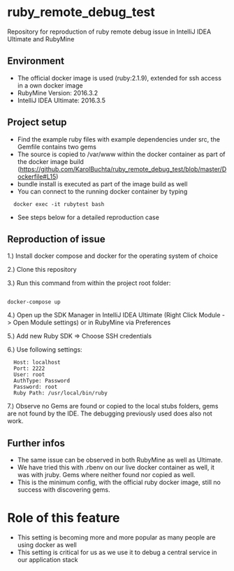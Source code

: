 # ruby_remote_debug_test
Repository for reproduction of ruby remote debug issue in IntelliJ IDEA Ultimate and RubyMine

## Environment

- The official docker image is used (ruby:2.1.9), extended for ssh access in a own docker image
- RubyMine Version: 2016.3.2
- IntelliJ IDEA Ultimate: 2016.3.5


## Project setup

- Find the example ruby files with example dependencies under src, the Gemfile contains two gems
- The source is copied to /var/www within the docker container as part of the docker image build (https://github.com/KarolBuchta/ruby_remote_debug_test/blob/master/Dockerfile#L15)
- bundle install is executed as part of the image build as well
- You can connect to the running docker container by typing

```
  docker exec -it rubytest bash
```
- See steps below for a detailed reproduction case


## Reproduction of issue

1.) Install docker compose and docker for the operating system of choice 

2.) Clone this repository

3.) Run this command from within the project root folder:

```

docker-compose up

```

4.) Open up the SDK Manager in IntelliJ IDEA Ultimate (Right Click Module -> Open Module settings) or in RubyMine via Preferences

5.) Add new Ruby SDK => Choose SSH credentials

6.) Use following settings:

```
  Host: localhost
  Port: 2222
  User: root
  AuthType: Password
  Password: root
  Ruby Path: /usr/local/bin/ruby
```

7.) Observe no Gems are found or copied to the local stubs folders, gems are not found by the IDE. The debugging previously used does also not work.


## Further infos

- The same issue can be observed in both RubyMine as well as Ultimate.
- We have tried this with .rbenv on our live docker container as well, it was with jruby. Gems where neither found nor copied as well.
- This is the minimum config, with the official ruby docker image, still no success with discovering gems.

# Role of this feature

- This setting is becoming more and more popular as many people are using docker as well
- This setting is critical for us as we use it to debug a central service in our application stack
